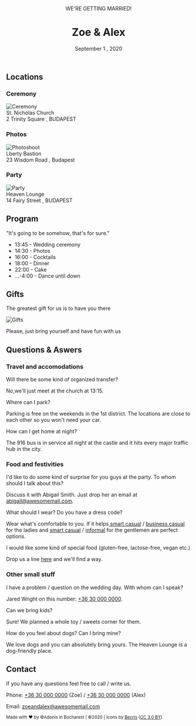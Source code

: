 <!DOCTYPE html>
<html>
<head>
  <meta charset="utf-8">
  <meta name="viewport" content="width=device-width">
  <link rel="stylesheet" href="https://cdnjs.cloudflare.com/ajax/libs/meyer-reset/2.0/reset.css">
  <link href="https://fonts.googleapis.com/css?family=Great+Vibes%7CMuli:400,700%7CLibre+Baskerville:300,400,700" rel="stylesheet">
  <link rel="shortcut icon" type="image/x-icon" href="https://orange.codeberryschool.com/content/images/project-assets/wedding-landing-favicon.png">
  <title>Zoe and Alex</title>
<style id="jsbin-css">

</style>
</head>
<body>
  <header class="cover">
    <div class="hero-text-wrapper">
      <div class="hero-text">
        <div class="tagline">
          <p>WE'RE GETTING MARRIED!</p>
        </div>
        <h1> Zoe & Alex</h1>
        <span class="date">
          September 1 , 2020
        </span>
      </div>
    </div>
  </header>
  <main>
    <section class="locations">
      <h2>Locations</h2>
      <div class="blurb">
        <h3>Ceremony</h3>
        <img src="https://orange.codeberryschool.com/content/images/project-assets/wedding-landing-ceremony.png" alt="Ceremony">
        <div>St. Nicholas Church</div>
        <div>2 Trinity Square , BUDAPEST</div>
      </div>
      <div class="blurb">
        <h3>Photos</h3>
        <img src="https://orange.codeberryschool.com/content/images/project-assets/wedding-landing-photoshoot.png" alt="Photoshoot">
        <div>Lberty Bastion</div>
        <div>23 Wisdom Road , Budapest</div>
      </div>
      <div class="blurb">
        <h3>Party</h3>
        <img src="https://orange.codeberryschool.com/content/images/project-assets/wedding-landing-party.png" alt="Party">
        <div>Heaven Lounge</div>
        <div>14 Fairy Street , BUDAPEST</div>
      </div>
    </section>
    <section class="program">
      <h2>Program</h2>
      <div class="program-wrapper">
        <p>"It's going to be somehow, that's for sure."</p>
        <ul>
          <li>13:45 - Wedding ceremony</li>
          <li>14:30 - Photos</li>
          <li>16:00 - Cocktails</li>
          <li>18:00 - Dinner</li>
          <li>22:00 - Cake</li>
          <li>...-4:00 - Dance until down</li>
        </ul>
      </div>
    </section>
    <section class="gifts">
      <h2>Gifts</h2>
      <p>The greatest gift for us is to have you there</p>
      <img src="https://orange.codeberryschool.com/content/images/project-assets/wedding-landing-gifts.png" alt="Gifts">
      <p>Please, just bring yourself and have fun with us</p>
    </section>
    <section class="faq">
      <h2>Questions & Aswers</h2>
      <div class="question-group">
        <h3>Travel and accomodations</h3>
        <p class="question">Will there be some kind of organized transfer?</p>
        <p class="answer">No,we'll just meet at the church at 13:15.</p>
        <p class="question">Where can I park?</p>
        <p class="answer">Parking is free on the weekends in the 1st district. The locations are close to each other so you won't need your car.</p>
        <p class="question">How can I get home at night?</p>
        <p class="answer">The 916 bus is in service all night at the castle and it hits every major traffic hub in the city.</p>
      </div>
      <div class="question-group">
        <h3>Food and festivities</h3>
        <p class="question">I'd like to do some kind of surprise for you guys at the party. To whom should I talk about this?</p>
        <p class="answer">Discuss it with Abigail Smith. Just drop her an email at <a href="mailto:abigail@awesomemail.com">abigail@awesomemail.com</a>.</p>
        <p class="question">What should I wear? Do you have a dress code?</p>
        <p class="answer">Wear what's comfortable to you. If it helps<a href="#" target="_blank"> smart casual</a> / <a href="#" target="_blank">business casual</a> for the ladies and <a href="#" target="_blank"> smart casual</a> / <a href="#" target="_blank"> informal</a> for the gentlemen are perfect options.</p>
        <p class="question">I would like some kind of special food (gluten-free, lactose-free, vegan etc.)</p>
        <p class="answer">Drop us a line <a href="mailto:zoeandalex@awesomemail.com">here</a> and we'll find a way.</p>
      </div>
      <div class="question-group">
        <h3>Other small stuff</h3>
        <p class="question">I have a problem / question on the wedding day. With whom can I speak?</p>
        <p class="asnwer">Jared Wright on this number: <a href="tel:+36 30 000 0000">+36 30 000 0000</a>.</p>
        <p class="question">Can we bring kids?</p>
        <p class="answer">Sure! We planned a whole toy / sweets corner for them.</p>
        <p class="question">How do you feel about dogs? Can I bring mine?</p>
        <p class="answer">We love dogs and you can absolutely bring yours. The Heaven Lounge is a dog-friendly place.</p>
      </div>
    </section>
    <section class="contact">
      <h2>Contact</h2>
      <p>If you have any questions feel free to call / write us.</p>
      <p>Phone: <a href="tel:+36 30 000 0000">+36 30 000 0000</a> (Zoe) / <a href="tel:+36 30 000 0000">+36 30 000 0000</a> (Alex)</p>
      <p>Email: <a href="mailto:zoeandalex@awesomemail.com">zoeandalex@awesomemail.com</a></p>
    </section>
  </main>
  <footer>
    <div class="footer-wrapper">
      <p>
        <small>
          Made with ♥ by ©Adonis in Bucharest | ©2020 | Icons by <a href="http://www.flaticon.com/authors/becris" title="Becris">Becris</a> (<a href="http://creativecommons.org/licenses/by/3.0/" title="Creative Commons BY 3.0" target="_blank">CC 3.0 BY</a>)
        </small>
      </p>
    </div>
  </footer>
